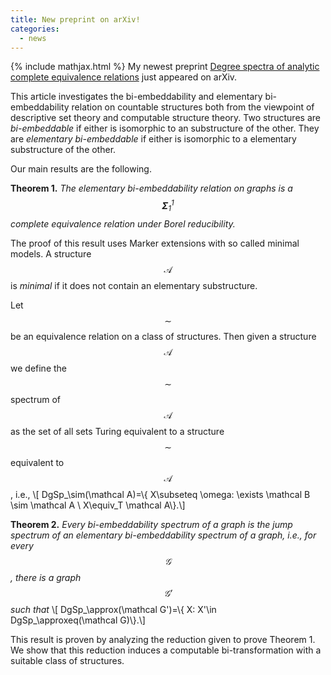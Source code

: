 ```yaml
---
title: New preprint on arXiv!
categories: 
  - news
---
```

{% include mathjax.html %}
My newest preprint [Degree spectra of analytic complete equivalence relations](https://arxiv.org/abs/2010.00755) just appeared on arXiv.

This article investigates the bi-embeddability and elementary bi-embeddability relation on countable structures both from the viewpoint of descriptive set theory and computable structure theory. Two structures are _bi-embeddable_ if either is isomorphic to an substructure of the other. They are _elementary bi-embeddable_ if either is isomorphic to a elementary substructure of the other.

Our main results are the following.

__Theorem 1.__ _The elementary bi-embeddability relation on graphs is a $$\pmb \Sigma^1_1$$ complete equivalence relation under Borel reducibility._

The proof of this result uses Marker extensions with so called minimal models. A structure $$\mathcal A$$ is _minimal_ if it does not contain an elementary substructure.

Let $$\sim$$ be an equivalence relation on a class of structures. Then given
a structure $$\mathcal A$$ we define the $$\sim$$ spectrum of $$\mathcal A$$ as the
set of all sets Turing equivalent to a structure $$\sim$$ equivalent to $$\mathcal A$$, i.e., 
\\[ DgSp_\sim(\mathcal A)=\\{ X\subseteq \omega: \exists \mathcal B \sim \mathcal A \ X\equiv_T \mathcal A\\}.\\]

__Theorem 2.__ _Every bi-embeddability spectrum of a graph is the jump spectrum of an elementary bi-embeddability spectrum of a graph, i.e., for every $$\mathcal G$$, there is a graph $$\mathcal G'$$ such that_
\\[ DgSp_\approx(\mathcal G')=\\{ X: X'\in DgSp_\approxeq(\mathcal G)\\}.\\]

This result is proven by analyzing the reduction given to prove Theorem 1. We show that this reduction induces a computable bi-transformation with a suitable class of structures.
